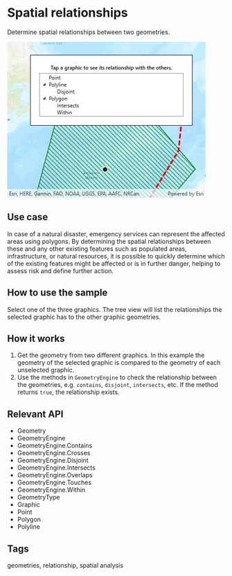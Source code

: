 # Spatial relationships

Determine spatial relationships between two geometries.

![screenshot](SpatialRelationships.jpg)

## Use case

In case of a natural disaster, emergency services can represent the affected areas using polygons. By determining the spatial relationships between these and any other existing features such as populated areas, infrastructure, or natural resources, it is possible to quickly determine which of the existing features might be affected or is in further danger, helping to assess risk and define further action.

## How to use the sample

Select one of the three graphics. The tree view will list the relationships the selected graphic has to the other graphic geometries.

## How it works

1. Get the geometry from two different graphics. In this example the geometry of the selected graphic is compared to the geometry of each unselected graphic.
2. Use the methods in `GeometryEngine` to check the relationship between the geometries, e.g. `contains`, `disjoint`, `intersects`, etc. If the method returns `true`, the relationship exists.

## Relevant API

* Geometry
* GeometryEngine
* GeometryEngine.Contains
* GeometryEngine.Crosses
* GeometryEngine.Disjoint
* GeometryEngine.Intersects
* GeometryEngine.Overlaps
* GeometryEngine.Touches
* GeometryEngine.Within
* GeometryType
* Graphic
* Point
* Polygon
* Polyline

## Tags

geometries, relationship, spatial analysis
